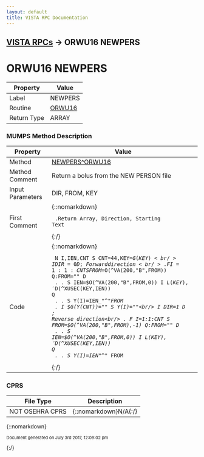 ```yaml
---
layout: default
title: VISTA RPC Documentation
---
```


## [VISTA RPCs](TableOfContents) &#8594; ORWU16 NEWPERS
# ORWU16 NEWPERS



Property | Value
--- | ---
Label | NEWPERS
Routine | [ORWU16](http://code.osehra.org/dox/Routine_ORWU16_source.html)
Return Type | ARRAY




### MUMPS Method Description

Property | Value
--- | ---
Method | [NEWPERS^ORWU16](http://code.osehra.org/dox/Routine_ORWU16_source.html)
Method Comment | Return a bolus from the NEW PERSON file
Input Parameters | DIR, FROM, KEY
First Comment | {::nomarkdown}<pre><code> .Return Array, Direction, Starting Text</code></pre>{:/}
Code | {::nomarkdown}<pre><code> N I,IEN,CNT S CNT=44,KEY=$G(KEY)<br/> I DIR=0 D  ; Forward direction<br/> . F I=1:1:CNT S FROM=$O(^VA(200,"B",FROM)) Q:FROM=""  D<br/> . . S IEN=$O(^VA(200,"B",FROM,0)) I $L(KEY),'$D(^XUSEC(KEY,IEN)) Q<br/> . . S Y(I)=IEN_"^"_FROM<br/> . I $G(Y(CNT))="" S Y(I)=""<br/> I DIR=1 D  ; Reverse direction<br/> . F I=1:1:CNT S FROM=$O(^VA(200,"B",FROM),-1) Q:FROM=""  D<br/> . . S IEN=$O(^VA(200,"B",FROM,0)) I $L(KEY),'$D(^XUSEC(KEY,IEN)) Q<br/> . . S Y(I)=IEN_"^"_FROM</code></pre>{:/}



### CPRS

File Type | Description
--- | ---
NOT OSEHRA CPRS | {::nomarkdown}N/A{:/}

{::nomarkdown} <br/><p style="font-size: 11px">Document generated on July 3rd 2017, 12:09:02 pm</p>{:/}